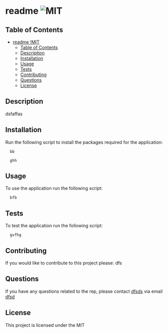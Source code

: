 # readme ![MIT](https://img.shields.io/static/v1?label=MIT&message=License&color=green)

## Table of Contents

- [readme !MIT](#readme-)
  - [Table of Contents](#table-of-contents)
  - [Description](#description)
  - [Installation](#installation)
  - [Usage](#usage)
  - [Tests](#tests)
  - [Contributing](#contributing)
  - [Questions](#questions)
  - [License](#license)

## Description

dsfaffas

## Installation

Run the following script to install the packages required for the application:

```
  bb
```

```
  ghh
```

## Usage

To use the application run the following script:

```
  bfb
```

## Tests

To test the application run the following script:

```
  gvfhg
```

## Contributing

If you would like to contribute to this project please:
dfs

## Questions

If you have any questions related to the rep, please contact [dfsds](https://github.com/dfsds) via email [dfsd](mailto:dfsd)

## License

This project is licensed under the MIT
